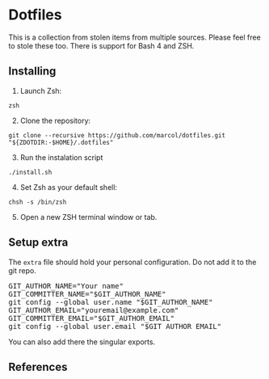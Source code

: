 # Dotfiles
This is a collection from stolen items from multiple sources. Please feel free to stole these too. There is support for Bash 4 and ZSH.

## Installing
1. Launch Zsh:
```prompt
zsh
```
2. Clone the repository:
```prompt
git clone --recursive https://github.com/marcol/dotfiles.git "${ZDOTDIR:-$HOME}/.dotfiles"
```
3. Run the instalation script
```prompt
./install.sh
```
4. Set Zsh as your default shell:
```prompt
chsh -s /bin/zsh
```
5. Open a new ZSH terminal window or tab.

## Setup extra
The <code>extra</code> file should hold your personal configuration. Do not add it to the git repo.

<pre>
GIT_AUTHOR_NAME="Your name"
GIT_COMMITTER_NAME="$GIT_AUTHOR_NAME"
git config --global user.name "$GIT_AUTHOR_NAME"
GIT_AUTHOR_EMAIL="youremail@example.com"
GIT_COMMITTER_EMAIL="$GIT_AUTHOR_EMAIL"
git config --global user.email "$GIT_AUTHOR_EMAIL"
</pre>

You can also add there the singular exports.

## References
